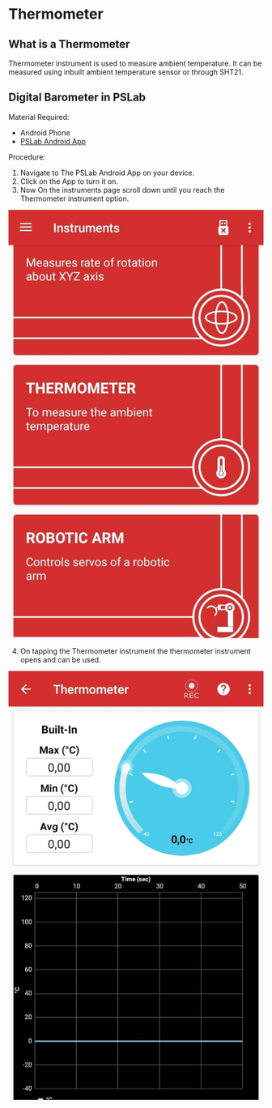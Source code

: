 # Thermometer

## What is a Thermometer
Thermometer instrument is used to measure ambient temperature. It can be measured using inbuilt ambient temperature sensor or through SHT21.

## Digital Barometer in PSLab

Material Required:
* Android Phone
* [PSLab Android App](https://play.google.com/store/apps/details?id=io.pslab&hl=en_US)

Procedure:
1. Navigate to The PSLab Android App on your device.
2. Click on the App to turn it on.
3. Now On the instruments page scroll down until you reach the Thermometer instrument option.

![Screenshot](../images/img_thermometer_1.jpg)

4. On tapping the Thermometer instrument the thermometer instrument opens and can be used.

![Screenshot](../images/img_thermometer_2.jpg)
